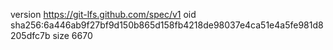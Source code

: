 version https://git-lfs.github.com/spec/v1
oid sha256:6a446ab9f27bf9d150b865d158fb4218de98037e4ca51e4a5fe981d8205dfc7b
size 6670
